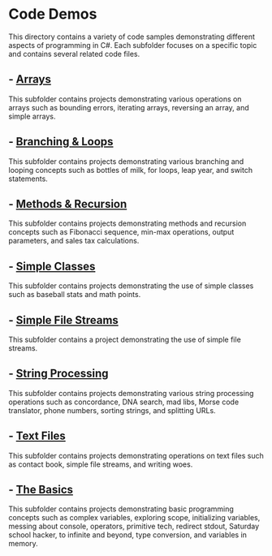# Code Demos

This directory contains a variety of code samples demonstrating different aspects of programming in C#. Each subfolder focuses on a specific topic and contains several related code files.

## - [Arrays](https://github.com/aamindehkordi/CUI-Fundamental-Programming/tree/main/Code%20Demos/Arrays)

This subfolder contains projects demonstrating various operations on arrays such as bounding errors, iterating arrays, reversing an array, and simple arrays.

## - [Branching & Loops](https://github.com/aamindehkordi/CUI-Fundamental-Programming/tree/main/Code%20Demos/Branching%20%26%20Loops)

This subfolder contains projects demonstrating various branching and looping concepts such as bottles of milk, for loops, leap year, and switch statements.

## - [Methods & Recursion](https://github.com/aamindehkordi/CUI-Fundamental-Programming/tree/main/Code%20Demos/Methods%20%26%20Recursion)

This subfolder contains projects demonstrating methods and recursion concepts such as Fibonacci sequence, min-max operations, output parameters, and sales tax calculations.

## - [Simple Classes](https://github.com/aamindehkordi/CUI-Fundamental-Programming/tree/main/Code%20Demos/Simple%20Classes)

This subfolder contains projects demonstrating the use of simple classes such as baseball stats and math points.

## - [Simple File Streams](https://github.com/aamindehkordi/CUI-Fundamental-Programming/tree/main/Code%20Demos/SimpleFileStreams)

This subfolder contains a project demonstrating the use of simple file streams.

## - [String Processing](https://github.com/aamindehkordi/CUI-Fundamental-Programming/tree/main/Code%20Demos/String%20Processing)

This subfolder contains projects demonstrating various string processing operations such as concordance, DNA search, mad libs, Morse code translator, phone numbers, sorting strings, and splitting URLs.

## - [Text Files](https://github.com/aamindehkordi/CUI-Fundamental-Programming/tree/main/Code%20Demos/Text%20Files)

This subfolder contains projects demonstrating operations on text files such as contact book, simple file streams, and writing woes.

## - [The Basics](https://github.com/aamindehkordi/CUI-Fundamental-Programming/tree/main/Code%20Demos/The%20Basics)

This subfolder contains projects demonstrating basic programming concepts such as complex variables, exploring scope, initializing variables, messing about console, operators, primitive tech, redirect stdout, Saturday school hacker, to infinite and beyond, type conversion, and variables in memory.
